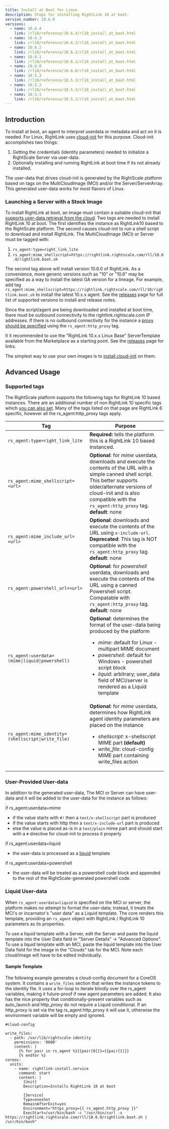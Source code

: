```yaml
---
title: Install at Boot for Linux
description: Steps for installing RightLink 10 at boot.
version_number: 10.6.0
versions:
  - name: 10.6.4
    link: /rl10/reference/10.6.4/rl10_install_at_boot.html
  - name: 10.6.3
    link: /rl10/reference/10.6.3/rl10_install_at_boot.html
  - name: 10.6.2
    link: /rl10/reference/10.6.2/rl10_install_at_boot.html
  - name: 10.6.1
    link: /rl10/reference/10.6.1/rl10_install_at_boot.html
  - name: 10.6.0
    link: /rl10/reference/10.6.0/rl10_install_at_boot.html
  - name: 10.5.3
    link: /rl10/reference/10.5.3/rl10_install_at_boot.html
  - name: 10.5.2
    link: /rl10/reference/10.5.2/rl10_install_at_boot.html
  - name: 10.5.1
    link: /rl10/reference/10.5.1/rl10_install_at_boot.html
---
```


## Introduction

To install at boot, an agent to interpret userdata or metadata and act on it is needed. For Linux, RightLink uses [cloud-init](https://cloudinit.readthedocs.org/en/latest/) for this purpose. Cloud-init accomplishes two things:
  1. Getting the credentials (identity parameters) needed to initialize a RightScale Server via user-data.
  2. Optionally installing and running RightLink at boot time if its not already installed.

The user-data that drives cloud-init is generated by the RightScale platform based on tags on the MultiCloudImage (MCI) and/or the Server/ServerArray.  This generated user-data works for most flavors of Linux.

### Launching a Server with a Stock Image

To install RightLink at boot, an image must contain a suitable cloud-init that [supports user-data retrieval from the cloud](rl10_os_compatibility.html). Two tags are needed to install RightLink 10 at boot. The first identifies the instance as RightLink10 based to the RightScale platform. The second causes cloud-init to run a shell script to download and install RightLink. The MultiCloudImage (MCI) or Server must be tagged with:
1. `rs_agent:type=right_link_lite`
2. `rs_agent:mime_shellscript=https://rightlink.rightscale.com/rll/10.6.0/rightlink.boot.sh`

The second tag above will install version 10.6.0 of RightLink. As a convenience, more generic versions such as "10" or "10.6" may be specified as a way to install the latest GA version for a lineage. For example, add tag `rs_agent:mime_shellscript=https://rightlink.rightscale.com/rll/10/rightlink.boot.sh` to install the latest 10.x.x agent. See the [releases](/rl10/releases) page for full list of supported versions to install and release notes.

Since the script/agent are being downloaded and installed at boot time, there must be outbound connectivity to the rightlink.rightscale.com IP addresses. If there is no outbound connectivity for the instance a [proxy should be specified](rl10_proxying_rightlink.html) using the `rs_agent:http_proxy` tag.

It it recommended to use the "RightLink 10.x.x Linux Base" ServerTemplate available from the Marketplace as a starting point. See the [releases](/rl10/releases/) page for links.

The simplest way to use your own images is to [install cloud-init](rl10_cloud_init_installation.html) on them.

## Advanced Usage

### Supported tags

The RightScale platform supports the following tags for RightLink 10 based instances. There are an additional number of non RightLink 10 specific tags which [you can also set](/cm/ref/list_of_rightscale_tags.html). Many of the tags listed on that page are RightLink 6 specific, however all the rs_agent:http_proxy tags apply.

Tag | Purpose |
--- | ------- |
`rs_agent:type=right_link_lite` | **Required:** tells the platform this is a RightLink 10 based instanced. |
`rs_agent:mime_shellscript=<url>` | **Optional**: for *mime* userdata, downloads and execute the contents of the URL with a simple canned shell script. This better supports older/alternate versions of cloud-init and is also compatible with the `rs_agent:http_proxy` tag.<br> **default**: none |
`rs_agent:mime_include_url=<url>` | **Optional**: downloads and execute the contents of the URL using `x-include-url`. **Deprecated**: This tag is NOT compatible with the `rs_agent:http_proxy` tag.<br> **default**: none |
`rs_agent:powershell_url=<url>` | **Optional**: for *powershell* userdata, downloads and execute the contents of the URL using a canned Powershell script. Compatable with `rs_agent:http_proxy` tag.<br> **default**: none|
<code>rs_agent:userdata=(mime&#124;liquid&#124;powershell)</code> | **Optional**: determines the format of the user-data being produced by the platform<br><ul><li>*mime*: default for Linux - multipart MIME document</li><li>*powershell*: default for Windows - powershell script block</li><li>*liquid*: arbitrary; user_data field of MCI/server is rendered as a Liquid template</li></ul> |
<code>rs_agent:mime_identity=(shellscript&#124;write_file)</code> | **Optional**: for *mime* userdata, determines how RightLink agent identity parameters are placed on the instance<br><ul><li>*shellscript*: x-shellscript MIME part **(default)**</li><li>*write_file*: cloud-config MIME part containing write_files action</li></ul> |

### User-Provided User-data

In addition to the generated user-data, The MCI or Server can have user-data and it will be added to the user-data for the instance as follows:

if rs_agent:userdata=mime

* if the value starts with `#!` then a `text/x-shellscript` part is produced
* if the value starts with http then a `text/x-include-url` part is produced
* else the value is placed as-is in a `text/plain` mime part and should start with a `#` directive for cloud-init to process it properly

if rs_agent:userdata=liquid

* the user-data is processed as a [liquid](https://github.com/Shopify/liquid) template

if rs_agent:userdata=powershell

* the user-data will be treated as a powershell code block and appended to the rest of the RightScale-generated powershell code.

### Liquid User-data

When `rs_agent:userdata=liquid` is specified on the MCI or server, the platform makes no attempt to format the user-data; instead, it treats the MCI's or incarnator's "user data" as a Liquid template. The core renders this template, providing an `rs_agent` object with RightLink / RightLink 10 parameters as its properties.

To use a liquid template with a Server, edit the Server and paste the liquid template into the User Data field in "Server Details" -> "Advanced Options". To use a liquid template with an MCI, paste the liquid template into the User Data field for the image in the "Clouds" tab for the MCI. Note each cloud/image will have to be edited individually.

#### Sample Template

The following example generates a cloud-config document for a CoreOS system. It contains a `write_files` section that writes the instance tokens to the identity file. It uses a for-loop to iterate blindly over the rs_agent variables, making it future-proof if new agent parameters are added. It also has the nice property that conditionally-present variables such as auto_launch and http_proxy do not require a Liquid conditional. If an http_proxy is set via the tag rs_agent:http_proxy it will use it, otherwise the environment variable will be empty and ignored.

~~~
#cloud-config

write_files:
  - path: /var/lib/rightscale-identity
    permissions: '0600'
    content: |
      {% for pair in rs_agent %}{{pair[0]}}={{pair[1]}}
      {% endfor %}
coreos:
  units:
    - name: rightlink-install.service
      command: start
      content: |
        [Unit]
        Description=Installs RightLink 10 at boot

        [Service]
        Type=oneshot
        RemainAfterExit=yes
        Environment="https_proxy={{ rs_agent.http_proxy }}"
        ExecStart=/usr/bin/bash -c "/usr/bin/curl -s https://rightlink.rightscale.com/rll/10.6.0/rightlink.boot.sh | /usr/bin/bash"
~~~
